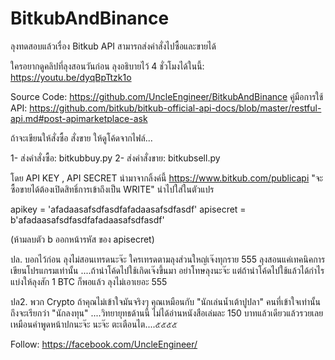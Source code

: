 # BitkubAndBinance
ลุงทดสอบแล้วเรื่อง Bitkub API สามารถส่งคำสั่งไปซื้อและขายได้

ใครอยากดูคลิปที่ลุงสอนวันก่อน ลุงอธิบายไว้ 4 ชั่วโมงได้ในนี้: https://youtu.be/dyqBpTtzk1o

Source Code: https://github.com/UncleEngineer/BitkubAndBinance
คู่มือการใช้ API: https://github.com/bitkub/bitkub-official-api-docs/blob/master/restful-api.md#post-apimarketplace-ask

ถ้าจะเขียนให้สั่งซื้อ สั่งขาย ให้ดูโค้ดจากไฟล์...

1- ส่งคำสั่งซื้อ: bitkubbuy.py 
2- ส่งคำสั่งขาย: bitkubsell.py

โดย API KEY , API SECRET นำมาจากลิ้งค์นี้ https://www.bitkub.com/publicapi
"จะซื้อขายได้ต้องเปิดสิทธิ์การเข้าถึงเป็น WRITE" นำไปใส่ในตัวแปร

apikey = 'afadaasafsdfasdfafadaasafsdfasdf' 
apisecret = b'afadaasafsdfasdfafadaasafsdfasdf'

(ห้ามลบตัว b ออกหน้ารหัส ของ apisecret)

ปล. บอกไว้ก่อน ลุงไม่สอนเทรดนะจ๊ะ ใครเทรดตามลุงส่วนใหญ่เจ๊งทุกราย 555 ลุงสอนแค่เทคนิคการเขียนโปรแกรมเท่านั้น ....ถ้านำโค้ดไปใช้เกิดเจ๊งขึ้นมา อย่าโทษลุงนะจ๊ะ  แต่ถ้านำโค้ดไปใช้แล้วได้กำไร แบ่งให้ลุงสัก 1 BTC ก็พอแล้ว ลุงไม่เอาเยอะ 555

ปล2. พวก Crypto ถ้าคุณไม่เข้าใจมันจริงๆ คุณเหมือนกับ "นักเล่นน้ำเต้าปูปลา" คนที่เข้าใจเท่านั้นถึงจะเรียกว่า "นักลงทุน" ....วิทยายุทธด้านนี้ ไม่ได้อ่านหนังสือเล่มละ 150 บาทแล้วเดียวแล้วรวยเลยเหมือนคำพูดหน้าปกนะจ๊ะ นะจ๊ะ ตะเตือนไต....๕๕๕๕

Follow: https://facebook.com/UncleEngineer/
